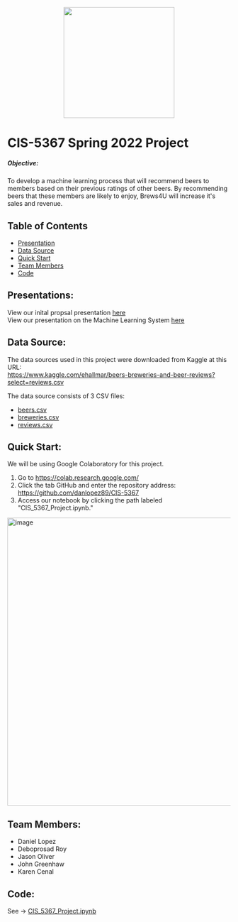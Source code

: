 <p align="center"><img src="https://user-images.githubusercontent.com/99715711/159218545-eeb90048-1c25-4bb8-b8e5-8e6bf051b906.png" width="250"></p>

# CIS-5367 Spring 2022 Project

##### Objective: 
To develop a machine learning process that will recommend beers to members based on their previous ratings of other beers. By recommending beers that these members are likely to enjoy, Brews4U will increase it's sales and revenue. 

## **Table of Contents**
* [Presentation](#presentation)
* [Data Source](#datasource)
* [Quick Start](#quickstart)
* [Team Members](#team-members)
* [Code](#code)

## <a name="presentation"></a>Presentations:
View our inital propsal presentation [here](https://docs.google.com/presentation/d/16uC5Oro4aASedkhtJf2YY8d_E9jJSqdJZLdwfkVkmkM/edit?usp=sharing)
<br>View our presentation on the Machine Learning System [here](https://docs.google.com/presentation/d/1SZaU3bJjyk6C48FtBMtY6Ngkjrjm2cas/edit?usp=sharing&ouid=112184050639432905025&rtpof=true&sd=true)

## <a name="datasource"></a>Data Source:
The data sources used in this project were downloaded from Kaggle at this URL:
<br>https://www.kaggle.com/ehallmar/beers-breweries-and-beer-reviews?select=reviews.csv</br>

The data source consists of 3 CSV files:
- [beers.csv](https://www.kaggle.com/ehallmar/beers-breweries-and-beer-reviews?select=beers.csv)
- [breweries.csv](https://www.kaggle.com/ehallmar/beers-breweries-and-beer-reviews?select=breweries.csv)
- [reviews.csv](https://www.kaggle.com/ehallmar/beers-breweries-and-beer-reviews?select=reviews.csv)

## <a name="quickstart"></a>Quick Start:
We will be using Google Colaboratory for this project.
1. Go to https://colab.research.google.com/
2. Click the tab GitHub and enter the repository address: https://github.com/danlopez89/CIS-5367
3. Access our notebook by clicking the path labeled "CIS_5367_Project.ipynb."
<img width="649" alt="image" src="https://user-images.githubusercontent.com/99715711/159639097-f8bdeaf3-811b-4acf-9df4-63ce011f3eee.png">

## <a name="team-members"></a>Team Members: 
* Daniel Lopez
* Deboprosad Roy
* Jason Oliver
* John Greenhaw
* Karen Cenal

## <a name="code"></a>Code: 
See -> [CIS_5367_Project.ipynb](CIS_5367_Project.ipynb)
